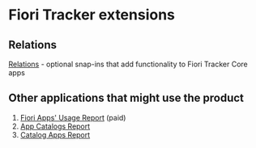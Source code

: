 # Fiori Tracker extensions

## Relations
[Relations](rel.md) - optional snap-ins that add functionality to Fiori Tracker Core apps

## Other applications that might use the product

1. [Fiori Apps' Usage Report](http://help.fioriappsusage.org) (paid)
2. [App Catalogs Report](../../ac/FPS01/main.md)
3. [Catalog Apps Report](../../ca/FPS01/main.md)


